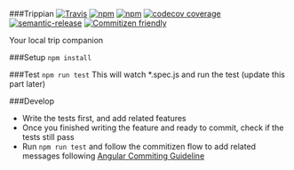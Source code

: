 ###Trippian 
[![Travis](https://img.shields.io/travis/rust-lang/rust.svg?style=flat-square)](https://travis-ci.org/vidaaudrey/trippian)
[![npm](https://img.shields.io/npm/dm/localeval.svg?style=flat-square)](https://www.npmjs.com/package/trippian)
[![npm](https://img.shields.io/npm/v/npm.svg?style=flat-square)](https://www.npmjs.com/package/trippian)
[![codecov coverage](https://img.shields.io/codecov/c/github/vidaaudrey/trippian.svg?style=flat-square)](https://codecov.io/github/vidaaudrey/trippian)
[![semantic-release](https://img.shields.io/badge/%20%20%F0%9F%93%A6%F0%9F%9A%80-semantic--release-e10079.svg?style=flat-square)](https://github.com/semantic-release/semantic-release)
[![Commitizen friendly](https://img.shields.io/badge/commitizen-friendly-brightgreen.svg?style=flat-square)](http://commitizen.github.io/cz-cli/)

Your local trip companion 

###Setup
`npm install`

###Test 
`npm run test`
This will watch *.spec.js and run the test (update this part later)

###Develop 

- Write the tests first, and add related features
- Once you finished writing the feature and ready to commit, check if the tests still pass
- Run `npm run test` and follow the commitizen flow to add related messages following [Angular Commiting Guideline](https://github.com/angular/angular.js/blob/master/CONTRIBUTING.md#commit)
